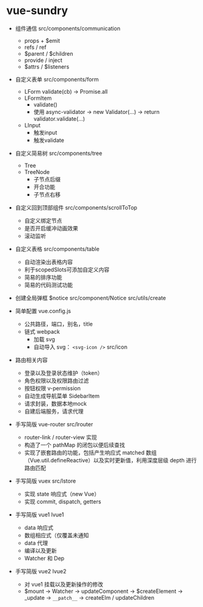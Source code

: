 <!--
 * @Author: Lqf
 * @Date: 2021-09-18 10:53:00
 * @LastEditors: Lqf
 * @LastEditTime: 2022-02-11 00:05:41
 * @Description: 我添加了修改
-->
# vue-sundry

- 组件通信 src/components/communication
  + props + $emit
  + refs / ref
  + $parent / $children
  + provide / inject
  + $attrs / $listeners

- 自定义表单 src/components/form
  + LForm validate(cb) -> Promise.all
  + LFormItem
    + validate()
    + 使用 async-validator -> new Validator(...) -> return validator.validate(...)
  + LInput
    + 触发input
    + 触发validate

- 自定义简易树 src/components/tree
  + Tree
  + TreeNode
    + 子节点后缀
    + 开合功能
    + 子节点右移

- 自定义回到顶部组件 src/components/scrollToTop
  + 自定义绑定节点
  + 是否开启缓冲动画效果
  + 滚动监听

- 自定义表格 src/components/table
  + 自动渲染出表格内容
  + 利于scopedSlots可添加自定义内容
  + 简易的排序功能
  + 简易的代码测试功能

- 创建全局弹框 $notice src/component/Notice src/utils/create

- 简单配置 vue.config.js
  + 公共路径，端口，别名，title
  + 链式 webpack
    + 加载 svg
    + 自动导入 svg： `<svg-icon />`  src/icon

- 路由相关内容
  + 登录以及登录状态维护（token）
  + 角色权限以及权限路由过滤
  + 按钮权限 v-permission
  + 自动生成导航菜单 SidebarItem
  + 请求封装，数据本地mock
  + 自建后端服务，请求代理


- 手写简版 vue-router src/lrouter
  + router-link / router-view 实现
  + 构造了一个 pathMap 的闭包以便后续查找
  + 实现了嵌套路由的功能，包括产生响应式 matched 数组（Vue.util.defineReactive）以及实时更新值，利用深度层级 depth 进行路由匹配

- 手写简版 vuex src/lstore
  + 实现 state 响应式（new Vue）
  + 实现 commit, dispatch, getters

- 手写简版 vue1 lvue1
  + data 响应式
  + 数组相应式（仅覆盖未通知
  + data 代理
  + 编译以及更新
  + Watcher 和 Dep

- 手写简版 vue2 lvue2
  + 对 vue1 挂载以及更新操作的修改
  + $mount -> Watcher -> updateComponent -> $createElement -> _update -> `__patch__` -> createElm / updateChildren
